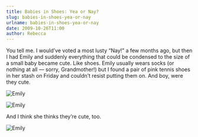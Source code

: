 ```yaml
---
title: Babies in Shoes: Yea or Nay?
slug: babies-in-shoes-yea-or-nay
urlname: babies-in-shoes-yea-or-nay
date: 2009-10-26T11:00
author: Rebecca
---
```

You tell me. I would&#x02bc;ve voted a most lusty &ldquo;Nay!&rdquo; a few
months ago, but then I had Emily and suddenly everything that could be condensed
to the size of a small baby became cute. Like shoes. Emily usually wears socks
(or nothing at all &mdash; sorry, Grandmother!) but I found a pair of pink
tennis shoes in her stash on Friday and couldn&#x02bc;t resist putting them on.
And boy, were they cute.

![Emily][a]

[a]: {static}/images/2009-10-22-emily-01.jpg

![Emily][b]

[b]: {static}/images/2009-10-22-emily-02.jpg

And I think she thinks they&#x02bc;re cute, too.

![Emily][c]

[c]: {static}/images/2009-10-22-emily-03.jpg
